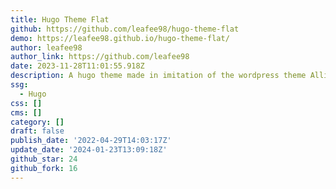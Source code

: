 ```yaml
---
title: Hugo Theme Flat
github: https://github.com/leafee98/hugo-theme-flat
demo: https://leafee98.github.io/hugo-theme-flat/
author: leafee98
author_link: https://github.com/leafee98
date: 2023-11-28T11:01:55.918Z
description: A hugo theme made in imitation of the wordpress theme Allium
ssg:
  - Hugo
css: []
cms: []
category: []
draft: false
publish_date: '2022-04-29T14:03:17Z'
update_date: '2024-01-23T13:09:18Z'
github_star: 24
github_fork: 16
---
```

